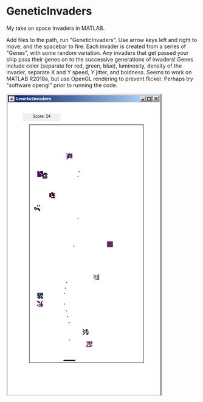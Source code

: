 # GeneticInvaders
My take on space Invaders in MATLAB.

Add files to the path, run "GeneticInvaders". Use arrow keys left and right to move, and the spacebar to fire. Each invader is created from a series of "Genes", with some random variation. Any invaders that get passed your ship pass their genes on to the successive generations of invaders! Genes include color (separate for red, green, blue), luminosity, density of the invader, separate X and Y speed, Y jitter, and boldness. Seems to work on MATLAB R2018a, but use OpenGL rendering to prevent flicker. Perhaps try "software opengl" prior to running the code.

![alt text](https://github.com/alexranaldi/GeneticInvaders/blob/master/gi.png)
